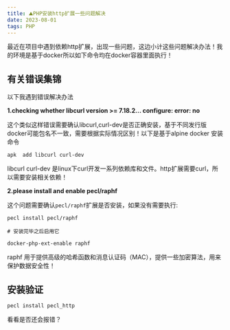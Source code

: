 ```yaml
---
title: ⛰PHP安装http扩展一些问题解决
date: 2023-08-01
tags: PHP
---
```

最近在项目中遇到依赖http扩展，出现一些问题，这边小计这些问题解决办法！我的环境是基于docker所以如下命令均在docker容器里面执行！

## 有关错误集锦

以下我遇到错误解决办法

**1.checking whether libcurl version  >= 7.18.2... configure: error: no**

这个类似这样错误需要确认libcurl,curl-dev是否正确安装，基于不同发行版docker可能包名不一致，需要根据实际情况区别！以下是基于alpine docker 安装命令

```shell
apk  add libcurl curl-dev
```
<!--more-->
libcurl curl-dev 是linux下curl开发一系列依赖库和文件。http扩展需要curl，所以需要安装相关依赖！

**2.please install and enable pecl/raphf**

这个问题需要确认`pecl/raphf`扩展是否安装，如果没有需要执行:

```shell
pecl install pecl/raphf

# 安装完毕之后启用它

docker-php-ext-enable raphf

```

raphf 用于提供高级的哈希函数和消息认证码（MAC），提供一些加密算法，用来保护数据安全性！

## 安装验证

```shell
pecl install pecl_http 
```

看看是否还会报错？
